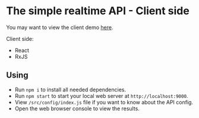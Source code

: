 # The simple realtime API - Client side
You may want to view the client demo [here](https://nguyenkhois.github.io/api-socketio-mongodb/client/dist/).

Client side:
* React
* RxJS

## Using
* Run `npm i` to install all needed dependencies.
* Run `npm start` to start your local web server at `http://localhost:9000`.
* View `/src/config/index.js` file if you want to know about the API config.
* Open the web browser console to view the results.